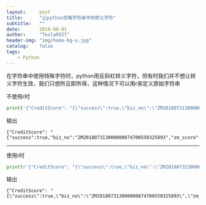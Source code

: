 ```yaml
---
layout:     post
title:      "让python忽略字符串中的转义字符"
subtitle:   ""
date:       2018-08-01
author:     "Tesla9527"
header-img: "img/home-bg-o.jpg"
catalog:    false
tags:
    - Python    
---
```


在字符串中使用特殊字符时，python用反斜杠转义字符，但有时我们并不想让转义字符生效，我们只想所见即所得，这种情况下可以用r来定义原始字符串

不使用r时
```python
print('{"CreditScore": "{\"success\":true,\"biz_no\":\"ZM201807313000000874700550325893\",\"zm_score\":\"577\"}"}')
```

输出
```
{"CreditScore": "{"success":true,"biz_no":"ZM201807313000000874700550325893","zm_score":"577"}"}
```

---

使用r时
```python
print(r'{"CreditScore": "{\"success\":true,\"biz_no\":\"ZM201807313000000874700550325893\",\"zm_score\":\"577\"}"}')
```

输出
```
{"CreditScore": "{\"success\":true,\"biz_no\":\"ZM201807313000000874700550325893\",\"zm_score\":\"577\"}"}
```